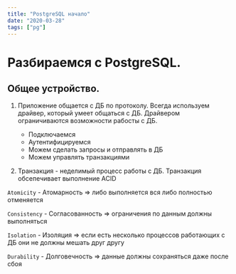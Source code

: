 ```yaml
---
title: "PostgreSQL начало" 
date: "2020-03-28"
tags: ["pg"]
---
```


# Разбираемся с PostgreSQL.

## Общее устройство.

1. Приложение общается с ДБ по протоколу. Всегда используем драйвер, который умеет общаться с ДБ. Драйвером ограничиваются возможности рабосты с ДБ.
    * Подключаемся
    * Аутентифицируемся
    * Можем сделать запросы и отправлять в ДБ
    * Можем управлять транзакциями

2. Транзакция - неделимый процесс работы с ДБ. Транзакция обсепечивает выполнение ACID

`Atomicity` - Атомарность => либо выполняется вся либо полностью отменяется

`Consistency` - Согласованность => ограничения по данным должны выполняться

`Isolation` - Изоляция => если есть несколько процессов работающих с ДБ они не должны мешать друг другу

`Durability` - Долговечность => данные должны сохраняться даже после сбоя










